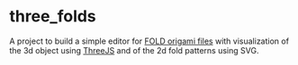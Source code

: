 # three_folds
A project to build a simple editor for [FOLD origami files](https://github.com/edemaine/fold) with visualization of the 3d object using [ThreeJS](https://threejs.org) and of the 2d fold patterns using SVG.
